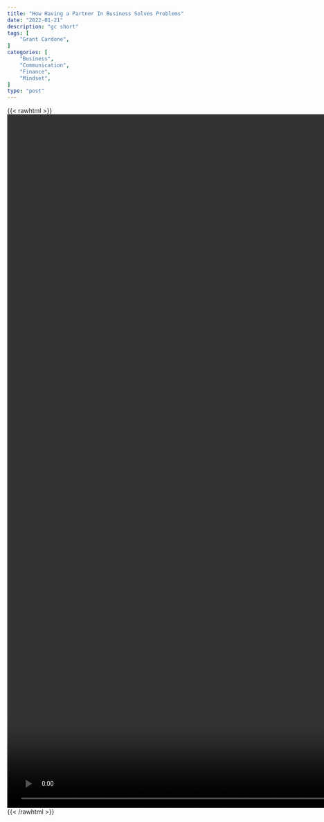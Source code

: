 ```yaml
---
title: "How Having a Partner In Business Solves Problems"
date: "2022-01-21"
description: "gc short"
tags: [
    "Grant Cardone",
]
categories: [
    "Business",
    "Communication",
    "Finance",
    "Mindset",
]
type: "post"
---
```

{{< rawhtml >}}
    <video style="height:40vh;width:auto" overflow="hidden" controls>
        <source src="https://clips.dev00ps.com/Grant_ardone/partnering.mp4" type="video/mp4"> 
    </video>
{{< /rawhtml >}}